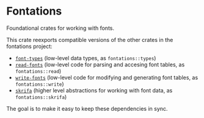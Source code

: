 # Fontations

Foundational crates for working with fonts.

This crate reexports compatible versions of the other crates in the fontations
project:

- [`font-types`][] (low-level data types, as `fontations::types`)
- [`read-fonts`][] (low-level code for parsing and accesing font tables, as
  `fontations::read`)
- [`write-fonts`][] (low-level code for modifying and generating font tables, as
  `fontations::write`)
- [`skrifa`][] (higher level abstractions for working with font data, as
  `fontations::skrifa`)

The goal is to make it easy to keep these dependencies in sync.

[`font-types`]: https://github.com/googlefonts/fontations/tree/main/font-types
[`read-fonts`]: https://github.com/googlefonts/fontations/tree/main/read-fonts
[`write-fonts`]: https://github.com/googlefonts/fontations/tree/main/write-fonts
[`skrifa`]: https://github.com/googlefonts/fontations/tree/main/skrifa



